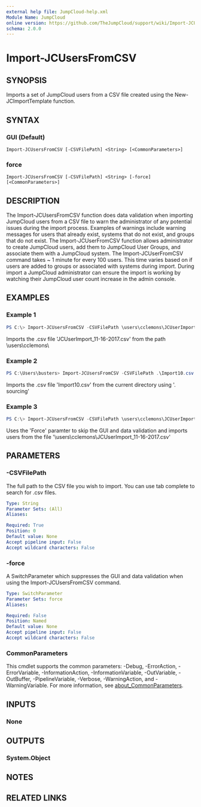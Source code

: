 ```yaml
---
external help file: JumpCloud-help.xml
Module Name: JumpCloud
online version: https://github.com/TheJumpCloud/support/wiki/Import-JCUsersFromCSV
schema: 2.0.0
---
```


# Import-JCUsersFromCSV

## SYNOPSIS
Imports a set of JumpCloud users from a CSV file created using the New-JCImportTemplate function.

## SYNTAX

### GUI (Default)
```
Import-JCUsersFromCSV [-CSVFilePath] <String> [<CommonParameters>]
```

### force
```
Import-JCUsersFromCSV [-CSVFilePath] <String> [-force] [<CommonParameters>]
```

## DESCRIPTION
The Import-JCUsersFromCSV function does data validation when importing JumpCloud users from a CSV file to warn the administrator of any potential issues during the import process. Examples of warnings include warning messages for users that already exist, systems that do not exist, and groups that do not exist.
The Import-JCUserFromCSV function allows administrator to create JumpCloud users, add them to JumpCloud User Groups, and associate them with a JumpCloud system.
The Import-JCUserFromCSV command takes ~ 1 minute for every 100 users. This time varies based on if users are added to groups or associated with systems during import.
During import a JumpCloud administrator can ensure the import is working by watching their JumpCloud user count increase in the admin console.

## EXAMPLES

### Example 1
```powershell
PS C:\> Import-JCUsersFromCSV -CSVFilePath \users\cclemons\JCUserImport_11-16-2017.csv
```

Imports the .csv file 'JCUserImport_11-16-2017.csv' from the path \users\cclemons\

### Example 2
```powershell
PS C:\Users\busters> Import-JCUsersFromCSV -CSVFilePath .\Import10.csv
```

Imports the .csv file 'Import10.csv' from the current directory using '. sourcing'

### Example 3
```powershell
PS C:\> Import-JCUsersFromCSV -CSVFilePath \users\cclemons\JCUserImport_11-16-2017.csv -Force
```

Uses the 'Force' paramter to skip the GUI and data validation and imports users from the file '\users\cclemons\JCUserImport_11-16-2017.csv'
## PARAMETERS

### -CSVFilePath
The full path to the CSV file you wish to import. You can use tab complete to search for .csv files.

```yaml
Type: String
Parameter Sets: (All)
Aliases:

Required: True
Position: 0
Default value: None
Accept pipeline input: False
Accept wildcard characters: False
```

### -force
A SwitchParameter which suppresses the GUI and data validation when using the Import-JCUsersFromCSV command.

```yaml
Type: SwitchParameter
Parameter Sets: force
Aliases:

Required: False
Position: Named
Default value: None
Accept pipeline input: False
Accept wildcard characters: False
```

### CommonParameters
This cmdlet supports the common parameters: -Debug, -ErrorAction, -ErrorVariable, -InformationAction, -InformationVariable, -OutVariable, -OutBuffer, -PipelineVariable, -Verbose, -WarningAction, and -WarningVariable. For more information, see [about_CommonParameters](http://go.microsoft.com/fwlink/?LinkID=113216).

## INPUTS

### None
## OUTPUTS

### System.Object
## NOTES

## RELATED LINKS
